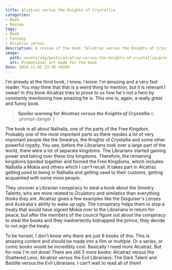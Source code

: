 ```yaml
---
title: Alcatraz versus the Knights of Crystallia
categories:
- Book
- Review
tags:
- Book
- Fantasy
- Alcatraz versus
description: A review of the book "Alcatraz versus the Knights of Crystallia"
image:
  path: assets/img/posts/alcatraz-versus-the-knights-of-crystallia/preview.webp
  alt: Promotional art made for the book
date: 2024-11-02 13:30 +0100
---
```

I'm already at the third book, I know, I know. I'm amazing and a very fast reader. You may think that that is a weird thing to mention, but it is relevant I swear! In this book Alcatraz tries to prove to us how he's not a hero by constantly mentioning how amazing he is. This one is, again, a really great and funny book.

> **Spoiler warning for *Alcatraz versus the Knights of Crystallia***
{: .prompt-danger }

The book is all about Nalhalla, one of the parts of the Free Kingdom. Probably one of the most important parts as there resides a lot of very important people like the Smedrys, the Knights of Crystallia and some other powerful royalty. You see, before the Librarians took over a large part of the world, there were a lot of separate kingdoms. The Librarians started gaining power and taking over these tiny kingdoms. Therefore, the remaining kingdoms banded together and formed the Free Kingdoms, which includes Nalhalla a Mokia and others which I can't recall. It takes part in Alcatraz getting used to being in Nalhalla and getting used to their customs, getting acquainted with some more people.

They uncover a Librarian conspiracy to steal a book about the Smedry Talents, who are more related to Oculatory and similatics than everything thinks they are. Alcatraz gives a few examples like the Disguiser's Lenses and Australia's ability to wake up ugly. The conspiracy helps them to stop a treaty that would have signed Mokia over to the Librarians in return for peace, but after the members of the council figure out about the conspiracy to steal the books and they inadvertently kidnapped the prince, they decide to not sign the treaty.

To be honest, I don't know why there are just 6 books of this. This is amazing content and should be made into a film or multiple. Or a series, or comic books would be incredibly cool. Basically I need more Alcatraz. But for now I'm not done! There are still 3 more books: Alcatraz versus the Shattered Lens, Alcatraz versus the Evil Librarians: The Dark Talent and Bastille versus the Evil Librarians. I can't wait to read all of them!
